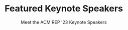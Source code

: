 ---
widget: people
headless: true
active: true
weight: 15
title: Featured Keynote Speakers
subtitle: >-
  Meet the ACM REP '23 Keynote Speakers
content:
  user_groups:
    - Keynote Speaker
design:
  columns: '2'
  show_social: false
  show_interests: false
  background: {}
advanced:
  css_style: ''
  css_class: ''
---